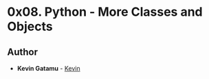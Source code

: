 # 0x08. Python - More Classes and Objects

## Author
* **Kevin Gatamu** - [Kevin](https://github.com/KevGMR)
